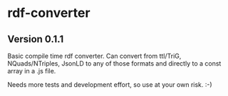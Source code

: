 # rdf-converter
## Version 0.1.1

Basic compile time rdf converter.
Can convert from ttl/TriG, NQuads/NTriples, JsonLD to any of those formats and directly to a const array in a .js file.

Needs more tests and development effort, so use at your own risk. :-)
